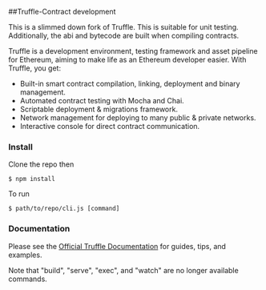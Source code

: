 ##Truffle-Contract development

This is a slimmed down fork of Truffle.  This is suitable for unit testing.  Additionally, the abi and bytecode are built when compiling contracts.  

Truffle is a development environment, testing framework and asset pipeline for Ethereum, aiming to make life as an Ethereum developer easier. With Truffle, you get:

* Built-in smart contract compilation, linking, deployment and binary management.
* Automated contract testing with Mocha and Chai.
* Scriptable deployment & migrations framework.
* Network management for deploying to many public & private networks.
* Interactive console for direct contract communication.

### Install

Clone the repo then 
```
$ npm install 
```

To run
```
$ path/to/repo/cli.js [command]
```

### Documentation

Please see the [Official Truffle Documentation](http://truffle.readthedocs.org/en/latest/) for guides, tips, and examples.

Note that "build", "serve", "exec", and "watch" are no longer available commands.

